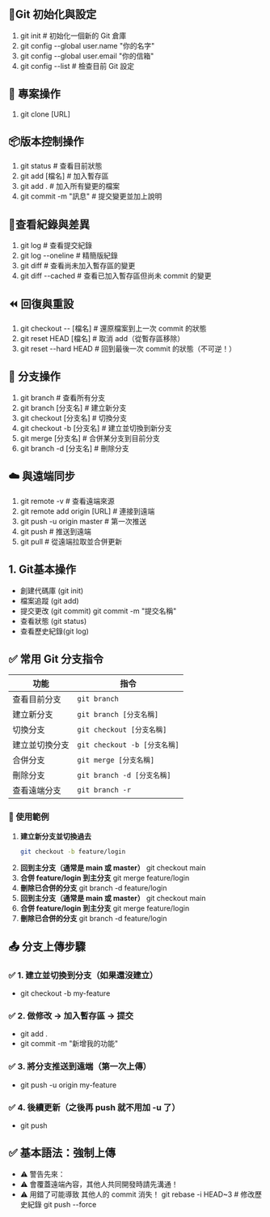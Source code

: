 ## 🔧Git 初始化與設定

1. git init                     # 初始化一個新的 Git 倉庫
1. git config --global user.name "你的名字"
1. git config --global user.email "你的信箱"
1. git config --list           # 檢查目前 Git 設定

## 📂 專案操作

1. git clone [URL]   

## 📦版本控制操作

1. git status                  # 查看目前狀態
1. git add [檔名]              # 加入暫存區
1. git add .                   # 加入所有變更的檔案
1. git commit -m "訊息"        # 提交變更並加上說明

## 📜查看紀錄與差異

1. git log                     # 查看提交紀錄
1. git log --oneline           # 精簡版紀錄
1. git diff                    # 查看尚未加入暫存區的變更
1. git diff --cached           # 查看已加入暫存區但尚未 commit 的變更

## ⏪ 回復與重設

1. git checkout -- [檔名]      # 還原檔案到上一次 commit 的狀態
1. git reset HEAD [檔名]       # 取消 add（從暫存區移除）
1. git reset --hard HEAD       # 回到最後一次 commit 的狀態（不可逆！）

## 🌿 分支操作

1. git branch                  # 查看所有分支
1. git branch [分支名]         # 建立新分支
1. git checkout [分支名]       # 切換分支
1. git checkout -b [分支名]    # 建立並切換到新分支
1. git merge [分支名]          # 合併某分支到目前分支
1. git branch -d [分支名]      # 刪除分支


## ☁️ 與遠端同步

1. git remote -v               # 查看遠端來源
1. git remote add origin [URL] # 連接到遠端
1. git push -u origin master   # 第一次推送
1. git push                    # 推送到遠端
1. git pull                    # 從遠端拉取並合併更新


## 1. Git基本操作
- 創建代碼庫 (git init)
- 檔案追蹤 (git add)
- 提交更改 (git commit)  git commit -m "提交名稱"
- 查看狀態 (git status)
- 查看歷史紀錄(git log)

## ✅ 常用 Git 分支指令

| 功能           | 指令                               |
|----------------|------------------------------------|
| 查看目前分支   | `git branch`                       |
| 建立新分支     | `git branch [分支名稱]`             |
| 切換分支       | `git checkout [分支名稱]`           |
| 建立並切換分支 | `git checkout -b [分支名稱]`        |
| 合併分支       | `git merge [分支名稱]`              |
| 刪除分支       | `git branch -d [分支名稱]`          |
| 查看遠端分支   | `git branch -r`                    |


### 📘 使用範例

1. **建立新分支並切換過去**
   ```bash
   git checkout -b feature/login
2. **回到主分支（通常是 main 或 master）**
    git checkout main
3. **合併 feature/login 到主分支**
    git merge feature/login
4. **刪除已合併的分支**
    git branch -d feature/login
5. **回到主分支（通常是 main 或 master）**
    git checkout main
6. **合併 feature/login 到主分支**
    git merge feature/login
7. **刪除已合併的分支**
    git branch -d feature/login

## 📤 分支上傳步驟

### ✅ 1. 建立並切換到分支（如果還沒建立）
- git checkout -b my-feature
### ✅ 2. 做修改 → 加入暫存區 → 提交
- git add .
- git commit -m "新增我的功能"
### ✅ 3. 將分支推送到遠端（第一次上傳）
- git push -u origin my-feature
### ✅ 4. 後續更新（之後再 push 就不用加 -u 了）
- git push

## ✅ 基本語法：強制上傳
- ⚠️ 警告先來：
- ⚠️ 會覆蓋遠端內容，其他人共同開發時請先溝通！
- ⚠️ 用錯了可能導致 其他人的 commit 消失！
git rebase -i HEAD~3  # 修改歷史紀錄
git push --force
